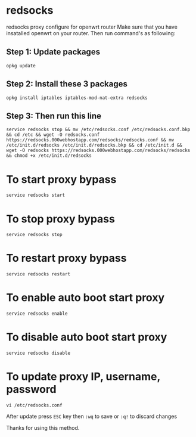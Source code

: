# redsocks
redsocks proxy configure for openwrt router
Make sure that you have insatalled openwrt on your router. Then run command's as following:

## Step 1: Update packages
```opkg update```

## Step 2: Install these 3 packages
```opkg install iptables iptables-mod-nat-extra redsocks```

## Step 3: Then run this line
```
service redsocks stop && mv /etc/redsocks.conf /etc/redsocks.conf.bkp && cd /etc && wget -O redsocks.conf https://redsocks.000webhostapp.com/redsocks/redsocks.conf && mv /etc/init.d/redsocks /etc/init.d/redsocks.bkp && cd /etc/init.d && wget -O redsocks https://redsocks.000webhostapp.com/redsocks/redsocks && chmod +x /etc/init.d/redsocks
```


# To start proxy bypass
```service redsocks start```

# To stop proxy bypass
```service redsocks stop```

# To restart proxy bypass
```service redsocks restart```

# To enable auto boot start proxy
```service redsocks enable```

# To disable auto boot start proxy
```service redsocks disable```

# To update proxy IP, username, password
```vi /etc/redsocks.conf```

After update press `ESC` key then `:wq` to save or `:q!` to discard changes

Thanks for using this method.
